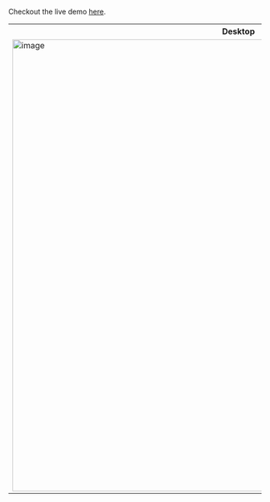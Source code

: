 
Checkout the live demo [here](https://rakeshprasad21.github.io/digital-cv/).

<table>
  <tr>
    <th>Desktop</th>   
  </tr>
  <tr>
    <td>
      <img width="900" alt="image" src="https://user-images.githubusercontent.com/89901373/191555547-a166c14c-cee3-42cb-b6a1-dd03b94372ff.png">       
    </td>  
  </tr>
</table>
